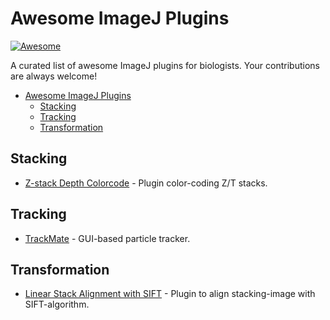 # Awesome ImageJ Plugins

[![Awesome](https://cdn.rawgit.com/sindresorhus/awesome/d7305f38d29fed78fa85652e3a63e154dd8e8829/media/badge.svg)](https://github.com/sindresorhus/awesome)

A curated list of awesome ImageJ plugins for biologists.
Your contributions are always welcome!

- [Awesome ImageJ Plugins](#awesome-imagej-plugins)
  - [Stacking](#stacking)
  - [Tracking](#tracking)
  - [Transformation](#transformation)

## Stacking

- [Z-stack Depth Colorcode](https://github.com/ekatrukha/ZstackDepthColorCode) - Plugin color-coding Z/T stacks.

## Tracking

- [TrackMate](https://imagej.net/TrackMate) - GUI-based particle tracker.

## Transformation

- [Linear Stack Alignment with SIFT](https://imagej.net/Linear_Stack_Alignment_with_SIFT) - Plugin to align stacking-image with SIFT-algorithm.

<!-- vim: set foldmethod=marker : -->

